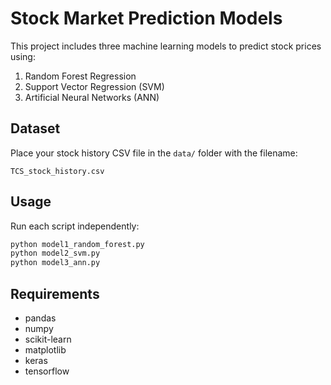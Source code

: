 # Stock Market Prediction Models

This project includes three machine learning models to predict stock prices using:
1. Random Forest Regression
2. Support Vector Regression (SVM)
3. Artificial Neural Networks (ANN)

## Dataset
Place your stock history CSV file in the `data/` folder with the filename:
```
TCS_stock_history.csv
```

## Usage
Run each script independently:
```bash
python model1_random_forest.py
python model2_svm.py
python model3_ann.py
```

## Requirements
- pandas
- numpy
- scikit-learn
- matplotlib
- keras
- tensorflow
